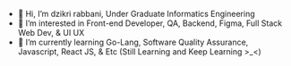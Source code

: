 - 👋 Hi, I’m dzikri rabbani, Under Graduate Informatics Engineering
- 👀 I’m interested in Front-end Developer, QA, Backend, Figma, Full Stack Web Dev, & UI UX
- 🌱 I’m currently learning Go-Lang, Software Quality Assurance, Javascript, React JS, & Etc (Still Learning and Keep Learning >_<)


<!---
dzikriii24/dzikriii24 is a ✨ special ✨ repository because its `README.md` (this file) appears on your GitHub profile.
You can click the Preview link to take a look at your changes.
--->
